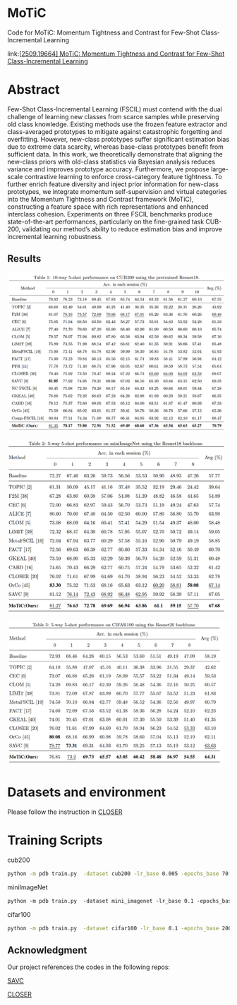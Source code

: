 # MoTiC
Code for MoTiC: Momentum Tightness and Contrast for Few-Shot Class-Incremental Learning

link:[[2509.19664\] MoTiC: Momentum Tightness and Contrast for Few-Shot Class-Incremental Learning](https://arxiv.org/abs/2509.19664)

# Abstract

Few-Shot Class-Incremental Learning (FSCIL) must contend with the dual challenge of  learning new classes from scarce samples while preserving old class knowledge. Existing methods use the frozen feature extractor and class-averaged prototypes to mitigate  against catastrophic forgetting and overfitting. However, new-class prototypes suffer  significant estimation bias due to extreme data scarcity, whereas base-class prototypes  benefit from sufficient data. In this work, we theoretically demonstrate that aligning  the new-class priors with old-class statistics via Bayesian analysis reduces variance and  improves prototype accuracy. Furthermore, we propose large-scale contrastive learning  to enforce cross-category feature tightness. To further enrich feature diversity and inject prior information for new-class prototypes, we integrate momentum self-supervision  and virtual categories into the Momentum Tightness and Contrast framework (MoTiC),  constructing a feature space with rich representations and enhanced interclass cohesion.  Experiments on three FSCIL benchmarks produce state-of-the-art performances, particularly on the fine-grained task CUB-200, validating our method’s ability to reduce  estimation bias and improve incremental learning robustness.

## Results

![实验结果](images/cub200.png)



![实验结果](images/miniImageNet.png)



![实验结果](images/cifar100.png)

# Datasets and environment

Please follow the instruction in [CLOSER ](https://github.com/JungHunOh/CLOSER_ECCV2024)

# Training Scripts

cub200

```bash
python -m pdb train.py  -dataset cub200 -lr_base 0.005 -epochs_base 70 -gpu 0 -batch_size_base 64 -seed 1 --ssc_lamb 0.01 --inter_lamb 2.5 --ssc_temp 0.07 --temp 32 -project motic -fantasy rotation2
```

miniImageNet

```markdown
python -m pdb train.py  -dataset mini_imagenet -lr_base 0.1 -epochs_base 200 -gpu 0 -batch_size_base 128 -seed 1 --ssc_lamb 0.1 --inter_lamb 1.5 --ssc_temp 0.03 --temp 32 -project motic -fantasy rotation
```

cifar100

```bash
python -m pdb train.py  -dataset cifar100 -lr_base 0.1 -epochs_base 200 -gpu 0 -batch_size_base 128 -seed 1 --ssc_lamb 0.1 --inter_lamb 2.5 --ssc_temp 0.01 --temp 32 -project motic -fantasy rotation2
```

## Acknowledgment

Our project references the codes in the following repos:

[SAVC](https://github.com/zysong0113/SAVC)

[CLOSER](https://github.com/JungHunOh/CLOSER_ECCV2024)
